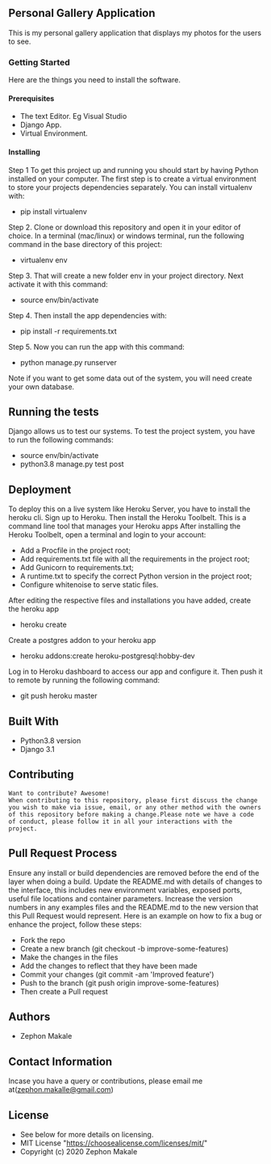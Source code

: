 ## Personal Gallery Application
This is my personal gallery application that displays my photos for the users to see.
### Getting Started
Here are the things you need to install the software.

#### Prerequisites
* The text Editor. Eg Visual Studio
* Django App.
* Virtual Environment.
#### Installing
Step 1
To get this project up and running you should start by having Python installed on your computer. The first step is to create a virtual environment to store your projects dependencies separately. You can install virtualenv with:
* pip install virtualenv
  
Step 2. 
Clone or download this repository and open it in your editor of choice. In a terminal (mac/linux) or windows terminal, run the following command in the base directory of this project:
* virtualenv env
  
Step 3.
That will create a new folder env in your project directory. Next activate it with this command:
* source env/bin/activate
  

Step 4.
Then install the app dependencies with:
* pip install -r requirements.txt

Step 5.
Now you can run the app with this command:
* python manage.py runserver

Note if you want to get some data out of the system, you will need create your own database.
## Running the tests
Django allows us to test our systems. To test the project system, you have to run the following commands:
* source env/bin/activate 
* python3.8 manage.py test post

## Deployment
To deploy this on a live system like Heroku Server, you have to install the heroku cli.
Sign up to Heroku.
Then install the Heroku Toolbelt. This is a command line tool that manages your Heroku apps
After installing the Heroku Toolbelt, open a terminal and login to your account:

* Add a Procfile in the project root;
* Add requirements.txt file with all the requirements in the project root;
* Add Gunicorn to requirements.txt;
* A runtime.txt to specify the correct Python version in the project root;
* Configure whitenoise to serve static files.
  
After editing the respective files and installations you have added, create the heroku app
* heroku create 
  
Create a postgres addon to your heroku app
* heroku addons:create heroku-postgresql:hobby-dev

Log in to Heroku dashboard to access our app and configure it. Then push it to remote by running the following command:
* git push heroku master
## Built With
  * Python3.8 version
  * Django 3.1
   

 ## Contributing
    Want to contribute? Awesome!
    When contributing to this repository, please first discuss the change you wish to make via issue, email, or any other method with the owners of this repository before making a change.Please note we have a code of conduct, please follow it in all your interactions with the project.
  ## Pull Request Process
  Ensure any install or build dependencies are removed before the end of the layer when doing a build. 
  Update the README.md with details of changes to the interface, this includes new environment variables, exposed ports, useful file locations and container parameters.
  Increase the version numbers in any examples files and the README.md to the new version that this Pull Request would represent. 
  Here is an example on how to fix a bug or enhance the project, follow these steps:
   * Fork the repo
   * Create a new branch (git checkout -b improve-some-features)
   * Make the changes in the files
   * Add the changes to reflect that they have been made
   * Commit your changes (git commit -am 'Improved feature')
   * Push to the branch (git push origin improve-some-features)
   * Then create a Pull request

## Authors
* Zephon Makale
## Contact Information
Incase you have a query or contributions, please email me at(zephon.makalle@gmail.com)

## License
   * See below for more details on licensing.
   * MIT License "https://choosealicense.com/licenses/mit/"
   * Copyright (c) 2020 Zephon Makale